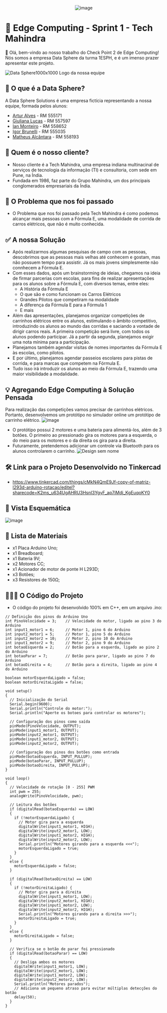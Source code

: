 <div align="center">
  <img src="https://github.com/DataSphere-Solutions/Python-Challenge/assets/152393807/5cefd3e4-9edf-46b6-9976-108b7c2a177a" alt="image">
</div> 

# 🤖 Edge Computing - Sprint 1 - Tech Mahindra
👋 Olá, bem-vindo ao nosso trabalho do Check Point 2 de Edge Computing! Nós somos a empresa Data Sphere da turma 1ESPH, e é um imenso prazer apresentar este projeto.

![Data Sphere1000x1000](https://github.com/ianmonteirom/CP2-Edge/assets/152393807/0fe80a9b-6290-417d-8367-2abe3824d0b0)
Logo da nossa equipe
## 🔮 O que é a Data Sphere?
A Data Sphere Solutions é uma empresa fictícia representando a nossa equipe, formada pelos alunos: 
-  <a href="https://www.linkedin.com/in/artur-alves-tenca-b1ba862b6/">Artur Alves</a> - RM 555171 
- <a href="https://www.linkedin.com/in/giuliana-lucas-85b4532b6/">Giuliana Lucas</a> - RM 557597
- <a href="https://www.linkedin.com/in/ian-monteiro-moreira-a4543a2b7/">Ian Monteiro</a> - RM 558652 
- <a href="https://www.linkedin.com/in/igor-brunelli-ralo-39143a2b7/">Igor Brunelli</a> - RM 555035
- <a href="https://www.linkedin.com/in/matheus-estev%C3%A3o-5248b9238/">Matheus Alcântara</a> - RM 558193

## 👥 Quem é o nosso cliente?
- Nosso cliente é a Tech Mahindra, uma empresa indiana multinacinal de serviços de tecnologia da informação (TI) e consultoria, com sede em Pune, na Índia.
- Fundada em 1986, faz parte do Grupo Mahindra, um dos principais conglomerados empresariais da Índia.

## 🤔 O Problema que nos foi passado
- O Problema que nos foi passado pela Tech Mahindra é como podemos alcançar mais pessoas com a Fórmula E, uma modalidade de corrida de carros elétricos, que não é muito conhecida.

## ✅ A nossa Solução
- Após realizarmos algumas pesquisas de campo com as pessoas, descobrimos que as pessoas mais velhas até conhecem e gostam, mas não possuem tempo para assistir. Já os mais jovens simplesmente não connhecem a Fórmula E.
- Com esses dados, após um brainstorming de ideias, chegamos na ideia de firmar parcerias com escolas, para fins de realizar apresentações para os alunos sobre a Fórmula E, com diversos temas, entre eles:
  - A História da Fórmula E
  - O que são e como funcionam os Carros Elétricos
  - Grandes Pilotos que competiram na modalidade
  - A diferença da Fórmula E para a Fórmula 1
  - E mais
- Além das apresentações, planejamos organizar competições de carrinhos elétricos entre os alunos, estimulando o âmbito competitivo, introduzindo os alunos ao mundo das corridas e saciando a vontade de dirigir carros reais. A primeira competição será livre, com todos os alunos podendo participar. Já a partir da segunda, planejamos exigir uma nota mínima para a participação.
- Planejamos também agendar visitas de nomes importantes da Fórmula E às escolas, como pilotos.
- E por último, planejamos agendar passeios escolares para pistas de corrida, e para marcas que competem na Fórmula E.
- Tudo isso irá introduzir os alunos ao meio da Fórmula E, trazendo uma maior visibilidade a modalidade.

## 💡 Agregando Edge Computing à Solução Pensada
Para realização das competições vamos precisar de carrinhos elétricos. Portanto, desenvolvemos um protótipo no simulador online um protótipo de carrinho elétrico.
![image](https://github.com/DataSphere-Solutions/EdgeChallenge/assets/152393807/cfddd927-3c9b-458b-9306-d46e5f3949f8)
- O protótipo possui 2 motores e uma bateria para alimentá-los, além de 3 botões. O primeiro ao pressionado gira os motores para a esquerda, o do meio para os motores e o da direita os gira para a direita.
- Futuramente, pretendemos adicionar um controle via Bluetooth para os alunos controlarem o carrinho.
![Design sem nome](https://github.com/DataSphere-Solutions/EdgeChallenge/assets/152393807/66c5a84c-e64b-404a-b5c3-272f71c0cdd4)

## 🛠️ Link para o Projeto Desenvolvido no Tinkercad
- https://www.tinkercad.com/things/cMkN4QmE9Jf-copy-of-matriz-l293d-arduino-rotacao/editel?sharecode=K2ms_u634UgAHRU3HsnI3YgyF_ap7iMdj_KgEuqoKY0

## 📄 Vista Esquemática
![image](https://github.com/DataSphere-Solutions/EdgeChallenge/assets/152393807/7bb5b29b-6f5a-4bed-84e6-53083e1cbc14)

## 📝 Lista de Materiais
- x1 Placa Arduino Uno;
- x1 Breadboard;
- x1 Bateria 9V;
- x2 Motores CC;
- x1 Acionador de motor de ponte H L293D;
- x3 Botões;
- x3 Resistores de 150Ω;

## 👨🏻‍💻 O Código do Projeto
- O código do projeto foi desenvolvido 100% em C++, em um arquivo .ino:

```
// Definição dos pinos do Arduino Uno
int PinoVelocidade = 3;    // Velocidade do motor, ligado ao pino 3 do Arduino
int input1_motor1 = 6;     // Motor 1, pino 6 do Arduino
int input2_motor1 = 5;     // Motor 1, pino 5 do Arduino
int input2_motor2 = 10;    // Motor 2, pino 10 do Arduino
int input1_motor2 = 9;     // Motor 2, pino 9 do Arduino
int botaoEsquerda = 2;     // Botão para a esquerda, ligado ao pino 2 do Arduino
int botaoParar = 7;        // Botão para parar, ligado ao pino 7 do Arduino
int botaoDireita = 4;      // Botão para a direita, ligado ao pino 4 do Arduino

boolean motorEsquerdaLigado = false;
boolean motorDireitaLigado = false;

void setup()
{
  // Inicialização do Serial
  Serial.begin(9600);
  Serial.println("Controle do motor:");
  Serial.println("Aperte os botoes para controlar os motores");
  
  // Configuração dos pinos como saída
  pinMode(PinoVelocidade, OUTPUT);
  pinMode(input1_motor1, OUTPUT);
  pinMode(input2_motor1, OUTPUT);
  pinMode(input1_motor2, OUTPUT);
  pinMode(input2_motor2, OUTPUT);
  
  // Configuração dos pinos dos botões como entrada
  pinMode(botaoEsquerda, INPUT_PULLUP);
  pinMode(botaoParar, INPUT_PULLUP);
  pinMode(botaoDireita, INPUT_PULLUP);
}

void loop()
{
  // Velocidade de rotação [0 - 255] PWM
  int pwm = 255;
  analogWrite(PinoVelocidade, pwm);
  
  // Leitura dos botões
  if (digitalRead(botaoEsquerda) == LOW)
  {
    if (!motorEsquerdaLigado) {
      // Motor gira para a esquerda
      digitalWrite(input1_motor1, HIGH);
      digitalWrite(input2_motor1, LOW);
      digitalWrite(input1_motor2, HIGH);
      digitalWrite(input2_motor2, LOW);
      Serial.println("Motores girando para a esquerda <<<");
      motorEsquerdaLigado = true;
    }
  }
  else {
    motorEsquerdaLigado = false;
  }
  
  if (digitalRead(botaoDireita) == LOW)
  {
    if (!motorDireitaLigado) {
      // Motor gira para a direita
      digitalWrite(input1_motor1, LOW);
      digitalWrite(input2_motor1, HIGH);
      digitalWrite(input1_motor2, LOW);
      digitalWrite(input2_motor2, HIGH);
      Serial.println("Motores girando para a direita >>>");
      motorDireitaLigado = true;
    }
  }
  else {
    motorDireitaLigado = false;
  }

  // Verifica se o botão de parar foi pressionado
  if (digitalRead(botaoParar) == LOW)
  {
    // Desliga ambos os motores
    digitalWrite(input1_motor1, LOW);
    digitalWrite(input2_motor1, LOW);
    digitalWrite(input1_motor2, LOW);
    digitalWrite(input2_motor2, LOW);
    Serial.println("Motores parados");
    // Adiciona um pequeno atraso para evitar múltiplas detecções do botão
    delay(50);
  }
}

```

